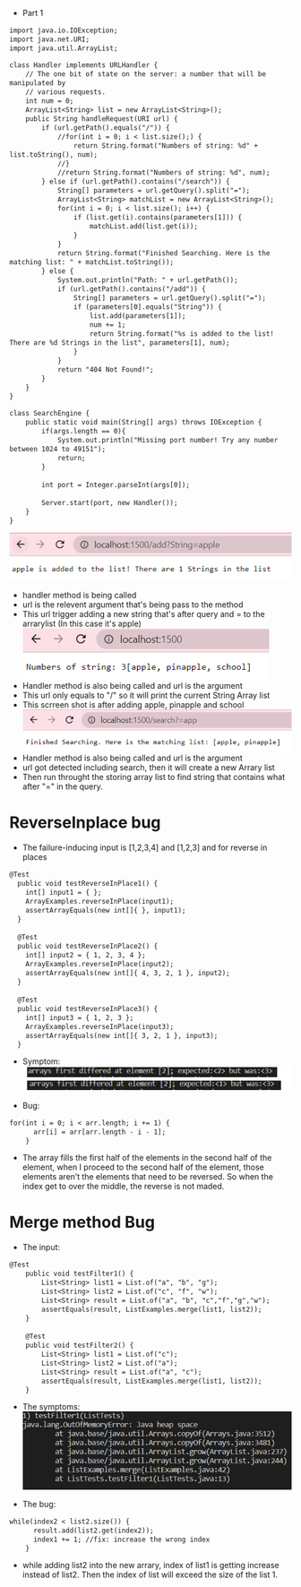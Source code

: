 * Part 1

```
import java.io.IOException;
import java.net.URI;
import java.util.ArrayList;
```
```
class Handler implements URLHandler {
    // The one bit of state on the server: a number that will be manipulated by
    // various requests.
    int num = 0;
    ArrayList<String> list = new ArrayList<String>();
    public String handleRequest(URI url) {
        if (url.getPath().equals("/")) {
            //for(int i = 0; i < list.size();) {
                return String.format("Numbers of string: %d" + list.toString(), num);
            //}
            //return String.format("Numbers of string: %d", num);
        } else if (url.getPath().contains("/search")) {
            String[] parameters = url.getQuery().split("=");
            ArrayList<String> matchList = new ArrayList<String>();
            for(int i = 0; i < list.size(); i++) {
                if (list.get(i).contains(parameters[1])) {
                    matchList.add(list.get(i));
                }
            }
            return String.format("Finished Searching. Here is the matching list: " + matchList.toString());
        } else {
            System.out.println("Path: " + url.getPath());
            if (url.getPath().contains("/add")) {
                String[] parameters = url.getQuery().split("=");
                if (parameters[0].equals("String")) {
                    list.add(parameters[1]);
                    num += 1;
                    return String.format("%s is added to the list! There are %d Strings in the list", parameters[1], num);
                }
            }
            return "404 Not Found!";
        }
    }
}
```
```
class SearchEngine {
    public static void main(String[] args) throws IOException {
        if(args.length == 0){
            System.out.println("Missing port number! Try any number between 1024 to 49151");
            return;
        }

        int port = Integer.parseInt(args[0]);

        Server.start(port, new Handler());
    }
}
```

![Image](addingString.PNG)
* handler method is being called
* url is the relevent argument that's being pass to the method
* This url trigger adding a new string that's after query and = to the arrarylist (In this case it's apple)
![Image](afterAdding.PNG)
* Handler method is also being called and url is the argument
* This url only equals to "/" so it will print the current String Array list
* This scrreen shot is after adding apple, pinapple and school
![Image](Searching.PNG)
* Handler method is also being called and url is the argument
* url got detected including search, then it will create a new Arrary list
* Then run throught the storing array list to find string that contains what after "=" in the query. 

# ReverseInplace bug
* The failure-inducing input is [1,2,3,4]  and [1,2,3] and for reverse in places

```
@Test
  public void testReverseInPlace1() {
    int[] input1 = { };
    ArrayExamples.reverseInPlace(input1);
    assertArrayEquals(new int[]{ }, input1);
  }
 
  @Test
  public void testReverseInPlace2() {
    int[] input2 = { 1, 2, 3, 4 };
    ArrayExamples.reverseInPlace(input2);
    assertArrayEquals(new int[]{ 4, 3, 2, 1 }, input2);
  }
 
  @Test
  public void testReverseInPlace3() {
    int[] input3 = { 1, 2, 3 };
    ArrayExamples.reverseInPlace(input3);
    assertArrayEquals(new int[]{ 3, 2, 1 }, input3);
  }

```
* Symptom:
![Image](ReverseInplacError.PNG)

* Bug:
```
for(int i = 0; i < arr.length; i += 1) {
      arr[i] = arr[arr.length - i - 1];
    }
```
* The array fills the first half of the elements in the second half of the element, when I proceed to the second half of the element, those elements aren’t the elements that need to be reversed. So when the index get to over the middle, the reverse is not maded.

# Merge method Bug
* The input:
```
@Test
    public void testFilter1() {
        List<String> list1 = List.of("a", "b", "g");
        List<String> list2 = List.of("c", "f", "w");
        List<String> result = List.of("a", "b", "c","f","g","w");
        assertEquals(result, ListExamples.merge(list1, list2));
    }
 
    @Test
    public void testFilter2() {
        List<String> list1 = List.of("c");
        List<String> list2 = List.of("a");
        List<String> result = List.of("a", "c");
        assertEquals(result, ListExamples.merge(list1, list2));
    }
```
* The symptoms:
![Image](ListMergeError.PNG)

* The bug:
```
while(index2 < list2.size()) {
      result.add(list2.get(index2));
      index1 += 1; //fix: increase the wrong index
    }
```
*  while adding list2 into the new arrary, index of list1 is getting increase instead of list2. Then the index of list will exceed the size of the list 1.
